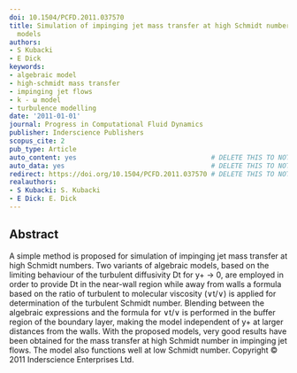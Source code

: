 ```yaml
---
doi: 10.1504/PCFD.2011.037570
title: Simulation of impinging jet mass transfer at high Schmidt number with algebraic
  models
authors:
- S Kubacki
- E Dick
keywords:
- algebraic model
- high-schmidt mass transfer
- impinging jet flows
- k - ω model
- turbulence modelling
date: '2011-01-01'
journal: Progress in Computational Fluid Dynamics
publisher: Inderscience Publishers
scopus_cite: 2
pub_type: Article
auto_content: yes                                  # DELETE THIS TO NOT AUTO GENERATE CONTENT
auto_data: yes                                     # DELETE THIS TO NOT AUTO GENERATE METADATA
redirect: https://doi.org/10.1504/PCFD.2011.037570 # DELETE THIS TO NOT REDIRECT
realauthors:
- S Kubacki: S. Kubacki
- E Dick: E. Dick
---
```



## Abstract
A simple method is proposed for simulation of impinging jet mass transfer at high Schmidt numbers. Two variants of algebraic models, based on the limiting behaviour of the turbulent diffusivity Dt for y+ → 0, are employed in order to provide Dt in the near-wall region while away from walls a formula based on the ratio of turbulent to molecular viscosity (∨t/∨) is applied for determination of the turbulent Schmidt number. Blending between the algebraic expressions and the formula for ∨t/∨ is performed in the buffer region of the boundary layer, making the model independent of y+ at larger distances from the walls. With the proposed models, very good results have been obtained for the mass transfer at high Schmidt number in impinging jet flows. The model also functions well at low Schmidt number. Copyright © 2011 Inderscience Enterprises Ltd.
